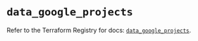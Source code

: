 # `data_google_projects`

Refer to the Terraform Registry for docs: [`data_google_projects`](https://registry.terraform.io/providers/hashicorp/google-beta/5.17.0/docs/data-sources/google_projects).
